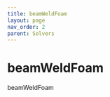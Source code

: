 ```yaml
---
title: beamWeldFoam
layout: page
nav_order: 2
parent: Solvers
---
```


# beamWeldFoam

beamWeldFoam


